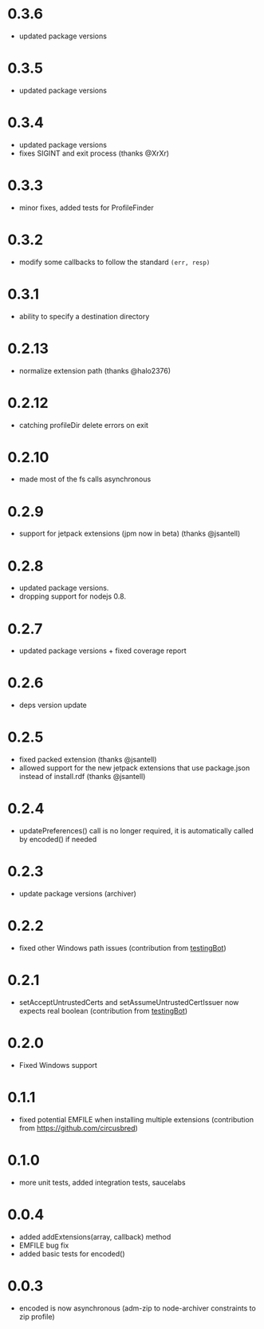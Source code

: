 # 0.3.6

* updated package versions

# 0.3.5

* updated package versions

# 0.3.4

* updated package versions
* fixes SIGINT and exit process (thanks @XrXr)

# 0.3.3

* minor fixes, added tests for ProfileFinder

# 0.3.2

* modify some callbacks to follow the standard `(err, resp)`

# 0.3.1

* ability to specify a destination directory

# 0.2.13

* normalize extension path (thanks @halo2376)

# 0.2.12

* catching profileDir delete errors on exit

# 0.2.10

* made most of the fs calls asynchronous

# 0.2.9

* support for jetpack extensions (jpm now in beta) (thanks @jsantell)

# 0.2.8

* updated package versions.
* dropping support for nodejs 0.8.

# 0.2.7

* updated package versions + fixed coverage report

# 0.2.6

* deps version update

# 0.2.5

* fixed packed extension (thanks @jsantell)
* allowed support for the new jetpack extensions that use package.json instead of install.rdf (thanks @jsantell)

# 0.2.4

* updatePreferences() call is no longer required, it is automatically called by encoded() if needed


# 0.2.3

* update package versions (archiver)

# 0.2.2

* fixed other Windows path issues (contribution from [testingBot](https://github.com/testingbot))


# 0.2.1

* setAcceptUntrustedCerts and setAssumeUntrustedCertIssuer now expects real boolean (contribution from [testingBot](https://github.com/testingbot))

# 0.2.0

* Fixed Windows support

# 0.1.1

* fixed potential EMFILE when installing multiple extensions (contribution from https://github.com/circusbred)
# 0.1.0

* more unit tests, added integration tests, saucelabs

# 0.0.4

* added addExtensions(array, callback) method
* EMFILE bug fix
* added basic tests for encoded()


# 0.0.3

* encoded is now asynchronous (adm-zip to node-archiver constraints to zip profile)